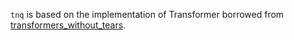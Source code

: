 `tnq` is based on the implementation of Transformer borrowed from [transformers_without_tears](https://github.com/tnq177/transformers_without_tears).
